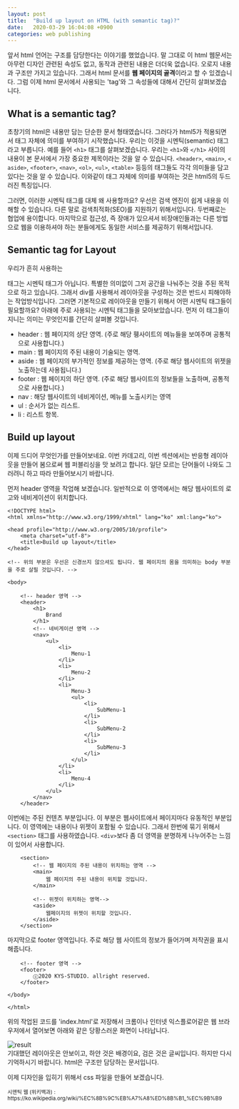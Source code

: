 ```yaml
---
layout: post
title:  "Build up layout on HTML (with semantic tag)?"
date:   2020-03-29 16:04:08 +0900
categories: web publishing
---
```

앞서 html 언어는 구조를 담당한다는 이야기를 했었습니다. 
말 그대로 이 html  웹문서는 아무런 디자인 관련된 속성도 없고, 동작과 관련된 내용은 더더욱 없습니다. 
오로지 내용과 구조만 가지고 있습니다. 
그래서 html 문서를 **웹 페이지의 골격**이라고 할 수 있겠습니다. 
그럼 이제 html 문서에서 사용되는 'tag'와 그 속성들에 대해서 간단히 살펴보겠습니다. 

What is a semantic tag?
---

초창기의 html은 내용만 담는 단순한 문서 형태였습니다. 
그러다가 html5가 적용되면서 태그 자체에 의미를 부여하기 시작했습니다. 
우리는 이것을 시멘틱(semantic) 태그라고 부릅니다. 
예를 들어 `<h1>` 태그를 살펴보겠습니다. 
우리는 `<h1>`와 `</h1>` 사이의 내용이 본 문서에서 가장 중요한 제목이라는 것을 알 수 있습니다. 
`<header>`, `<main>`, `< aside>`, `<footer>`, `<nav>`, `<ol>`, `<ul>`, `<table>` 등등의 태그들도 각각 의미들을 담고 있다는 것을 알 수 있습니다. 
이와같이 태그 자체에 의미를 부여하는 것은 html5의 두드러진 특징입니다.

그러면, 이러한 시멘틱 태그를 대체 왜 사용할까요? 
우선은 검색 엔진이 쉽게 내용을 이해할 수 있습니다. 
다른 말로 검색최적화(SEO)를 지원하기 위해서입니다. 
두번째로는 협업에 용이합니다. 
마지막으로 접근성, 즉 장애가 있으셔서 비장애인들과는 다른 방법으로 웹을 이용하셔야 하는 분들에게도 동일한 서비스를 제공하기 위해서입니다. 

Semantic tag for Layout
---

우리가 흔히 사용하는 <div> 태그는 시멘틱 태그가 아닙니다. 
특별한 의미없이 그저 공간을 나눠주는 것을 주된 목적으로 하고 있습니다. 
그래서 div를 사용해서 레이아웃을 구성하는 것은 반드시 피해야하는 작업방식입니다. 
그러면 기본적으로 레이아웃을 만들기 위해서 어떤 시멘틱 태그들이 필요할까요? 
아래에 주로 사용되는 시멘틱 태그들을 모아보았습니다. 
먼저 이 태그들이  지니는 의미는 무엇인지를 간단히 살펴볼 것입니다.

- header : 웹 페이지의 상단 영역. (주로 해당 휑사이트의 메뉴들을 보여주며 공통적으로 사용합니다.)
- main : 웹 페이지의 주된 내용이 기술되는 영역.
- aside : 웹 페이지의 부가적인 정보를 제공하는 영역. (주로 해당 웹사이트의 위젯을 노출하는데 사용됩니다.)
- footer : 웹 페이지의 하단 영역. (주로 해당 웹사이트의 정보들을 노출하며, 공통적으로 사용합니다.)
- nav : 해당 웹사이트의 네비게이션, 메뉴를 노출시키는 영역
- ul : 순서가 없는 리스트.
- li : 리스트 항목.

Build up layout
---

이제 드디어 무엇인가를 만들어보네요. 
이번 카데고리, 이번 섹션에서는 반응형 레이아웃을 만들어 봄으로써 웹 퍼블리싱을 맛 보려고 합니다. 
일단 모르는 단어들이 나와도 그러려니 하고 따라 만들어보시기 바랍니다.

먼저 header 영역을 작업해 보겠습니다. 
일반적으로 이 영역에서는 해당 웹사이트의 로고와 네비게이션이 위치합니다.

````
<!DOCTYPE html>
<html xmlns="http://www.w3.org/1999/xhtml" lang="ko" xml:lang="ko">

<head profile="http://www.w3.org/2005/10/profile">
    <meta charset="utf-8">
    <title>Build up layout</title>
</head>

<!-- 위의 부분은 우선은 신경쓰지 않으셔도 됩니다. 웹 페이지의 몸을 의미하는 body 부분을 주로 살필 것입니다. -->

<body>

    <!-- header 영역 -->
    <header>
        <h1>
            Brand
        </h1>
        <!-- 네비게이션 영역 -->
        <nav>
            <ul>
                <li>
                    Menu-1
                </li>
                <li>
                    Menu-2
                </li>
                <li>
                    Menu-3
                    <ul>
                        <li>
                            SubMenu-1
                        </li>
                        <li>
                            SubMenu-2
                        </li>
                        <li>
                            SubMenu-3
                        </li>
                    </ul>
                </li>
                <li>
                    Menu-4
                </li>
            </ul>
        </nav>
    </header>
```` 

이번에는 주된 컨텐츠 부분입니다. 
이 부분은 웹사이트에서 페이지마다 유동적인 부분입니다. 
이 영역에는 내용이나 위젯이 포함될 수 있습니다. 
그래서 한번에 묶기 위해서 `<section>` 태그를 사용하였습니다. 
`<div>`보다 좀 더 영역을 분명하게 나누어주는 느낌이 있어서 사용합니다.  

````
    <section>
        <!-- 웹 페이지의 주된 내용이 위치하는 영역 -->
        <main>
            웹 페이지의 주된 내용이 위치할 것입니다.
        </main>

        <!-- 위젯이 위치하는 영역-->
        <aside>
            웹페이지의 위젯이 위치할 것입니다.
        </aside>
    </section>
````

마지막으로 footer 영역입니다. 
주로 해당 웹 사이트의 정보가 들어가며 저작권을 표시해줍니다.

````
    <!-- footer 영역 -->
    <footer>
        ⓒ2020 KYS-STUDIO. allright reserved.
    </footer>

</body>

</html>
````

위의 작업된 코드를 'index.html'로 저장해서 크롬이나 인터넷 익스플로어같은 웹 브라우저에서 열어보면 아래와 같은 당황스러운 화면이 나타납니다.

![result](/kys/assets/img/2020-03-29-post-01.png)   
기대했던 레이아웃은 안보이고, 하얀 것은 배경이요, 검은 것은 글씨입니다. 
하지만 다시 기억하시기 바랍니다. html은 구조만 담당하는 문서입니다.

이제 디자인을 입히기 위해서 css 파일을 만들어 보겠습니다.

<small>
시맨틱 웹 (위키백과) : https://ko.wikipedia.org/wiki/%EC%8B%9C%EB%A7%A8%ED%8B%B1_%EC%9B%B9
</small>